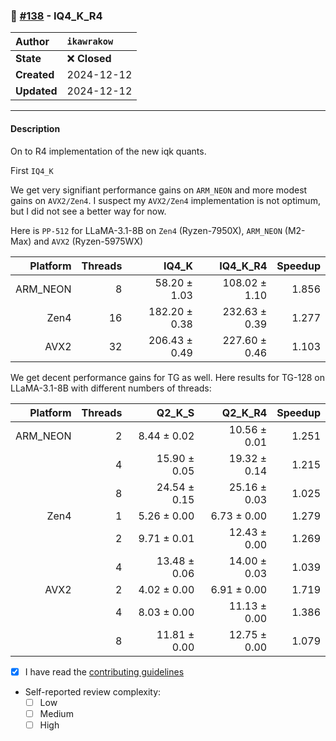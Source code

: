 ### 🔀 [#138](https://github.com/ikawrakow/ik_llama.cpp/pull/138) - IQ4_K_R4

| **Author** | `ikawrakow` |
| :--- | :--- |
| **State** | ❌ **Closed** |
| **Created** | 2024-12-12 |
| **Updated** | 2024-12-12 |

---

#### Description

On to R4 implementation of the new iqk quants.

First `IQ4_K`

We get very signifiant performance gains on `ARM_NEON` and more modest gains on `AVX2/Zen4`. I suspect my `AVX2/Zen4` implementation is not optimum, but I did not see a better way for now.

Here is `PP-512` for LLaMA-3.1-8B on `Zen4` (Ryzen-7950X), `ARM_NEON` (M2-Max) and `AVX2` (Ryzen-5975WX)

| Platform |  Threads | IQ4_K | IQ4_K_R4 | Speedup |
| ---: | ---: | ---: | ---: | ---: |
| ARM_NEON |  8 |  58.20 ± 1.03  | 108.02 ± 1.10 | 1.856 |
| Zen4            | 16 | 182.20 ± 0.38 | 232.63 ± 0.39  | 1.277 |
| AVX2           | 32 | 206.43 ± 0.49 |  227.60 ± 0.46  | 1.103 |

We get decent performance gains for TG as well.
Here results for TG-128 on LLaMA-3.1-8B with different numbers of threads:

| Platform |  Threads | Q2_K_S | Q2_K_R4 | Speedup |
| ---: | ---: | ---: | ---: | ---: |
| ARM_NEON | 2 | 8.44 ± 0.02 | 10.56 ± 0.01 | 1.251 |
|                      | 4 | 15.90 ± 0.05 | 19.32 ± 0.14 | 1.215 |
|                      | 8 | 24.54 ± 0.15 | 25.16 ± 0.03  | 1.025 |
| Zen4            | 1 |  5.26 ± 0.00  | 6.73 ± 0.00  |  1.279 |
|                      | 2 |  9.71 ± 0.01 | 12.43 ± 0.00  |  1.269 |
|                      | 4 |  13.48 ± 0.06  | 14.00 ± 0.03  |  1.039 |
| AVX2           | 2 | 4.02 ± 0.00   | 6.91 ± 0.00 | 1.719 |
|                     | 4 | 8.03 ± 0.00    |  11.13 ± 0.00 | 1.386 |
|                     | 8 |  11.81 ± 0.00  | 12.75 ± 0.00  | 1.079 |

- [x] I have read the [contributing guidelines](https://github.com/ggerganov/llama.cpp/blob/master/CONTRIBUTING.md)
- Self-reported review complexity:
  - [ ] Low
  - [ ] Medium
  - [ ] High